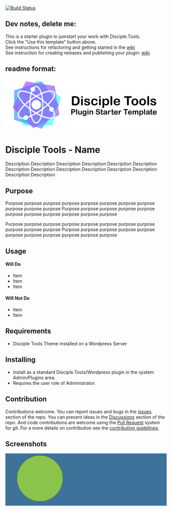 [![Build Status](https://travis-ci.com/DiscipleTools/disciple-tools-plugin-starter-template.svg?branch=master)](https://travis-ci.com/DiscipleTools/disciple-tools-plugin-starter-template)

## Dev notes, delete me:
This is a starter plugin to jumstart your work with Disciple.Tools.  
Click the "Use this template" button above.  
See instructions for refactoring and getting started in the [wiki](https://github.com/DiscipleTools/disciple-tools-plugin-starter-template/wiki)  
See instruction for creating releases and publishing your plugin: [wiki](https://github.com/DiscipleTools/disciple-tools-plugin-starter-template/wiki)


## readme format:

![Starter Plugin](https://raw.githubusercontent.com/DiscipleTools/disciple-tools-plugin-starter-template/master/documentation/starter-plugin-banner.png)
# Disciple Tools - Name

Description Description Description Description Description Description Description
Description Description Description Description Description Description Description

## Purpose

Purpose purpose purpose purpose purpose purpose purpose purpose purpose purpose purpose
Purpose purpose purpose purpose purpose purpose purpose purpose purpose purpose purpose

Purpose purpose purpose purpose purpose purpose purpose purpose purpose purpose purpose
Purpose purpose purpose purpose purpose purpose purpose purpose purpose purpose purpose

## Usage

#### Will Do

- Item
- Item
- Item

#### Will Not Do

- Item
- Item

## Requirements

- Disciple Tools Theme installed on a Wordpress Server

## Installing

- Install as a standard Disciple.Tools/Wordpress plugin in the system Admin/Plugins area.
- Requires the user role of Administrator.

## Contribution

Contributions welcome. You can report issues and bugs in the
[Issues](https://github.com/DiscipleTools/disciple-tools-plugin-starter-template/issues) section of the repo. You can present ideas
in the [Discussions](https://github.com/DiscipleTools/disciple-tools-plugin-starter-template/discussions) section of the repo. And
code contributions are welcome using the [Pull Request](https://github.com/DiscipleTools/disciple-tools-plugin-starter-template/pulls)
system for git. For a more details on contribution see the
[contribution guidelines](https://github.com/DiscipleTools/disciple-tools-plugin-starter-template/blob/master/CONTRIBUTING.md).


## Screenshots

![screenshot](documentation/community/starter-banners/banner-blue-green.png)
